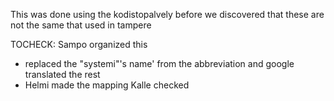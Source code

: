This was done using the kodistopalvely before we discovered that these are not the same that used in tampere 


TOCHECK:  Sampo organized this
- replaced the "systemi"'s name' from the abbreviation and google translated the rest
- Helmi made the mapping Kalle checked
